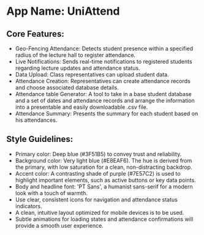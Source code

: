 # **App Name**: UniAttend

## Core Features:

- Geo-Fencing Attendance: Detects student presence within a specified radius of the lecture hall to register attendance.
- Live Notifications: Sends real-time notifications to registered students regarding lecture updates and attendance status.
- Data Upload: Class representatives can upload student data.
- Attendance Creation: Representatives can create attendance records and choose associated database details.
- Attendance table Generator: A tool to take in a base student database and a set of dates and attendance records and arrange the information into a presentable and easily downloadable .csv file.
- Attendance Summary: Presents the summary for each student based on his attendances.

## Style Guidelines:

- Primary color: Deep blue (#3F51B5) to convey trust and reliability.
- Background color: Very light blue (#E8EAF6). The hue is derived from the primary, with low saturation for a clean, non-distracting backdrop.
- Accent color: A contrasting shade of purple (#7E57C2) is used to highlight important elements, such as active buttons or key data points.
- Body and headline font: 'PT Sans', a humanist sans-serif for a modern look with a touch of warmth.
- Use clear, consistent icons for navigation and attendance status indicators.
- A clean, intuitive layout optimized for mobile devices is to be used.
- Subtle animations for loading states and attendance confirmations will provide a smooth user experience.